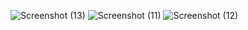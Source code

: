 ![Screenshot (13)](https://user-images.githubusercontent.com/66420972/133113813-c3a76a76-22b3-4bba-a155-6bbfc418c84b.png)
![Screenshot (11)](https://user-images.githubusercontent.com/66420972/133113821-f6965d38-9f10-4128-960c-bcb7a272dc71.png)
![Screenshot (12)](https://user-images.githubusercontent.com/66420972/133113827-2d5843c0-b755-4e18-b96a-35f9bc901b86.png)

 
